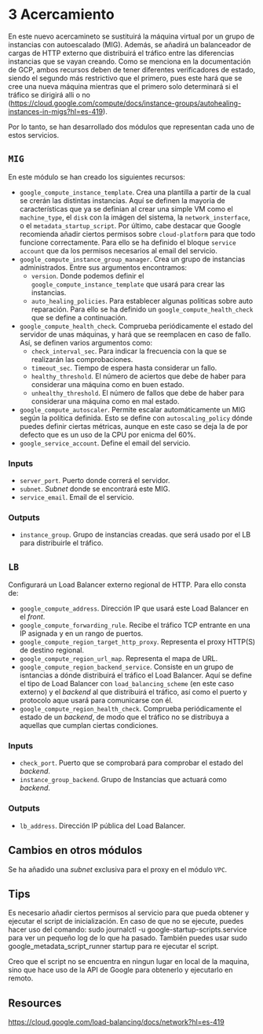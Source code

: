 # 3 Acercamiento
En este nuevo acercamineto se sustituirá la máquina virtual por un grupo de instancias con autoescalado (MIG). Además, se añadirá un balanceador de cargas de HTTP externo que distribuirá el tráfico entre las diferencias instancias que se vayan creando.
Como se menciona en la documentación de GCP, ambos recursos deben de tener diferentes verificadores de estado, siendo el segundo más restrictivo que el primero, pues este hará que se cree una nueva máquina mientras que el primero solo determinará si el tráfico se dirigirá alli o no (https://cloud.google.com/compute/docs/instance-groups/autohealing-instances-in-migs?hl=es-419).

Por lo tanto, se han desarrollado dos módulos que representan cada uno de estos servicios.

## `MIG`
En este módulo se han creado los siguientes recursos:
* `google_compute_instance_template`. Crea una plantilla a partir de la cual se crerán las distintas instancias. Aquí se definen la mayoria de características que ya se definian al crear una simple VM como el `machine_type`, el `disk` con la imágen del sistema, la `network_insterface`, o el `metadata_startup_script`. Por último, cabe destacar que Google recomienda añadir ciertos permisos sobre `cloud-platform` para que todo funcione correctamente. Para ello se ha definido el bloque `service account` que da los permisos necesarios al email del servicio.
* `google_compute_instance_group_manager`.  Crea un grupo de instancias administrados. Entre sus argumentos encontramos:
	* `version`. Donde podemos definir el `google_compute_instance_template` que usará para crear las instancias.
	* `auto_healing_policies`. Para establecer algunas politicas sobre auto reparación. Para ello se ha definido un `google_compute_health_check` que se define a continuación.
* `google_compute_health_check`.  Comprueba periódicamente el estado del servidor de unas máquinas, y hará que se reemplacen en caso de fallo. Así, se definen varios argumentos como:
	* `check_interval_sec`. Para indicar la frecuencia con la que se realizarán las comprobaciones.
	* `timeout_sec`. Tiempo de espera hasta considerar un fallo.
	* `healthy_threshold`. El número de aciertos que debe de haber para considerar una máquina como en buen estado.
	* `unhealthy_threshold`. El número de fallos que debe de haber para considerar una máquina como en mal estado.
* `google_compute_autoscaler`. Permite escalar automáticamente un MIG según la política definida. Esto se define con `autoscaling_policy` dónde puedes definir ciertas métricas, aunque en este caso se deja la de por defecto que es un uso de la CPU por enicma del 60%.
* `google_service_account`. Define el email del servicio.

### Inputs
* `server_port`. Puerto donde correrá el servidor.
* `subnet`. *Subnet* donde se encontrará este MIG.
* `service_email`. Email de el servicio.
### Outputs
* `instance_group`. Grupo de instancias creadas. que será usado por el LB para distribuirle el tráfico.

## `LB`
Configurará un Load Balancer externo regional de HTTP. Para ello consta de:
* `google_compute_address`. Dirección IP que usará este Load Balancer en el *front*.
* `google_compute_forwarding_rule`. Recibe el tráfico TCP entrante en una IP asignada y en un rango de puertos.
* `google_compute_region_target_http_proxy`. Representa el proxy HTTP(S) de destino regional.
* `google_compute_region_url_map`. Representa el mapa de URL.
* `google_compute_region_backend_service`. Consiste en un grupo de isntancias a dónde distribuirá el tráfico el Load Balancer. Aquí se define el tipo de Load Balancer con `load_balancing_scheme` (en este caso externo) y el *backend* al que distribuirá el tráfico, así como el puerto y protocolo aque usará para comunicarse con él.
* `google_compute_region_health_check`. Comprueba periódicamente el estado de un *backend*, de modo que el tráfico no se distribuya a aquellas que cumplan ciertas condiciones.
### Inputs
* `check_port`. Puerto que se comprobará para comprobar el estado del *backend*.
* `instance_group_backend`. Grupo de Instancias que actuará como *backend*.

### Outputs
* `lb_address`. Dirección IP pública del Load Balancer.

## Cambios en otros módulos
Se ha añadido una *subnet* exclusiva para el proxy en el módulo `VPC`.

## Tips
Es necesario añadir ciertos permisos al servicio para que pueda obtener y ejecutar el script de inicialización.
En caso de que no se ejecute, puedes hacer uso del comando:
sudo journalctl -u google-startup-scripts.service
para ver un pequeño log de lo que ha pasado.
También puedes usar 
sudo google_metadata_script_runner startup
para re ejecutar el script.

Creo que el script no se encuentra en ningun lugar en local de la maquina, sino que hace uso de la API de Google para obtenerlo y ejecutarlo en remoto.

## Resources
https://cloud.google.com/load-balancing/docs/network?hl=es-419